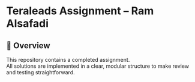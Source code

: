 # Teraleads Assignment – Ram Alsafadi

## 📌 Overview
This repository contains a completed assignment.  
All solutions are implemented in a clear, modular structure to make review and testing straightforward.
